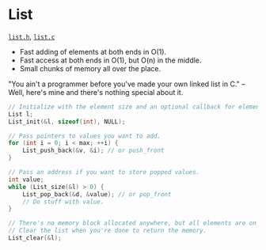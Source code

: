 # List

[`list.h`](./../src/list.h), [`list.c`](./../src/list.c)

- Fast adding of elements at both ends in O(1).
- Fast access at both ends in O(1), but O(n) in the middle.
- Small chunks of memory all over the place.

"You ain't a programmer before you've made your own linked list in C." – Well, here's mine and there's nothing special about it.

```C
// Initialize with the element size and an optional callback for element destruction.
List l;
List_init(&l, sizeof(int), NULL);

// Pass pointers to values you want to add.
for (int i = 0; i < max; ++i) {
    List_push_back(&v, &i); // or push_front
}

// Pass an address if you want to store popped values.
int value;
while (List_size(&l) > 0) {
    List_pop_back(&d, &value); // or pop_front
    // Do stuff with value.
}

// There's no memory block allocated anywhere, but all elements are on the heap.
// Clear the list when you're done to return the memory.
List_clear(&l);
```
